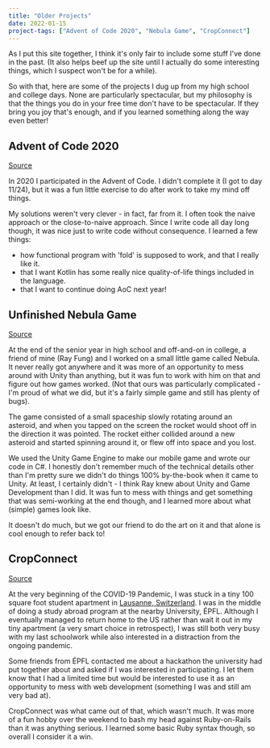 ```yaml
---
title: "Older Projects"
date: 2022-01-15
project-tags: ["Advent of Code 2020", "Nebula Game", "CropConnect"]
---
```


As I put this site together, I think it's only fair to include some stuff I've done in the past. (It also helps beef up the site until I actually do some interesting things, which I suspect won't be for a while).

So with that, here are some of the projects I dug up from my high school and college days. None are particularly spectacular, but my philosophy is that the things you do in your free time don't have to be spectacular. If they bring you joy that's enough, and if you learned something along the way even better!

## Advent of Code 2020
[Source](https://github.com/simon-duchastel/advent-of-code-2020)

In 2020 I participated in the Advent of Code. I didn't complete it (I got to day 11/24), but it was a fun little exercise to do after work to take my mind off things.

My solutions weren't very clever - in fact, far from it. I often took the naive approach or the close-to-naive approach. Since I write code all day long though, it was nice just to write code without consequence. I learned a few things:
- how functional program with 'fold' is supposed to work, and that I really like it.
- that I want Kotlin has some really nice quality-of-life things included in the language.
- that I want to continue doing AoC next year!

## Unfinished Nebula Game
[Source](https://github.com/ray-fung/Nebula)

At the end of the senior year in high school and off-and-on in college, a friend of mine (Ray Fung) and I worked on a small little game called Nebula. It never really got anywhere and it was more of an opportunity to mess around with Unity than anything, but it was fun to work with him on that and figure out how games worked. (Not that ours was particularly complicated - I'm proud of what we did, but it's a fairly simple game and still has plenty of bugs).

The game consisted of a small spaceship slowly rotating around an asteroid, and when you tapped on the screen the rocket would shoot off in the direction it was pointed. The rocket either collided around a new asteroid and started spinning around it, or flew off into space and you lost.

We used the Unity Game Engine to make our mobile game and wrote our code in C#. I honestly don't remember much of the technical details other than I'm pretty sure we didn't do things 100% by-the-book when it came to Unity. At least, I certainly didn't - I think Ray knew about Unity and Game Development than I did. It was fun to mess with things and get something that was semi-working at the end though, and I learned more about what (simple) games look like.

It doesn't do much, but we got our friend to do the art on it and that alone is cool enough to refer back to!

## CropConnect
[Source](https://github.com/simon-duchastel/cropconnect)

At the very beginning of the COVID-19 Pandemic, I was stuck in a tiny 100 square foot student apartment in [Lausanne, Switzerland](https://en.wikipedia.org/wiki/Lausanne). I was in the middle of doing a study abroad program at the nearby University, ÉPFL. Although I eventually managed to return home to the US rather than wait it out in my tiny apartment (a very smart choice in retrospect), I was still both very busy with my last schoolwork while also interested in a distraction from the ongoing pandemic.

Some friends from ÉPFL contacted me about a hackathon the university had put together about and asked if I was interested in participating. I let them know that I had a limited time but would be interested to use it as an opportunity to mess with web development (something I was and still am very bad at).

CropConnect was what came out of that, which wasn't much. It was more of a fun hobby over the weekend to bash my head against Ruby-on-Rails than it was anything serious. I learned some basic Ruby syntax though, so overall I consider it a win.